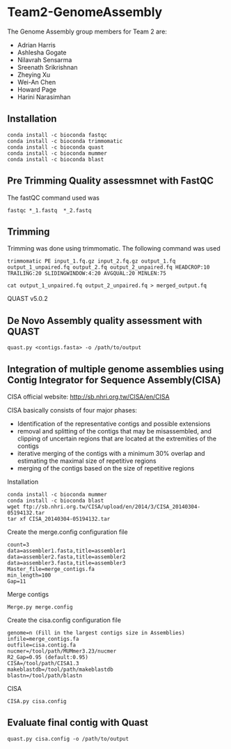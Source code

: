 # Team2-GenomeAssembly

The Genome Assembly group members for Team 2 are:
* Adrian Harris
* Ashlesha Gogate
* Nilavrah Sensarma
* Sreenath Srikrishnan
* Zheying Xu
* Wei-An Chen
* Howard Page
* Harini Narasimhan

## Installation

```
conda install -c bioconda fastqc
conda install -c bioconda trimmomatic
conda install -c bioconda quast
conda install -c bioconda mummer
conda install -c bioconda blast
```
## Pre Trimming Quality assessmnet with FastQC
The fastQC command used was
```
fastqc *_1.fastq  *_2.fastq
```
## Trimming
Trimming was done using trimmomatic. The following command was used
```
trimmomatic PE input_1.fq.gz input_2.fq.gz output_1.fq output_1_unpaired.fq output_2.fq output_2_unpaired.fq HEADCROP:10 TRAILING:20 SLIDINGWINDOW:4:20 AVGQUAL:20 MINLEN:75

cat output_1_unpaired.fq output_2_unpaired.fq > merged_output.fq
```

QUAST v5.0.2

## De Novo Assembly quality assessment with QUAST
```
quast.py <contigs.fasta> -o /path/to/output
```

## Integration of multiple genome assemblies using Contig Integrator for Sequence Assembly(CISA)
CISA official website: http://sb.nhri.org.tw/CISA/en/CISA

CISA basically consists of four major phases:
* Identification of the representative contigs and possible extensions
* removal and splitting of the contigs that may be misassembled, and clipping of uncertain regions that are located at the extremities of the contigs
* iterative merging of the contigs with a minimum 30% overlap and estimating the maximal size of repetitive regions
* merging of the contigs based on the size of repetitive regions

Installation
```
conda install -c bioconda mummer
conda install -c bioconda blast
wget ftp://sb.nhri.org.tw/CISA/upload/en/2014/3/CISA_20140304-05194132.tar
tar xf CISA_20140304-05194132.tar
```

Create the merge.config configuration file
```
count=3 
data=assembler1.fasta,title=assembler1
data=assembler2.fasta,title=assembler2
data=assembler3.fasta,title=assembler3
Master_file=merge_contigs.fa
min_length=100
Gap=11
```
Merge contigs
```
Merge.py merge.config
```
Create the cisa.config configuration file
```
genome=n (Fill in the largest contigs size in Assemblies)
infile=merge_contigs.fa
outfile=cisa.contig.fa
nucmer=/tool/path/MUMmer3.23/nucmer
R2_Gap=0.95 (default:0.95)
CISA=/tool/path/CISA1.3
makeblastdb=/tool/path/makeblastdb
blastn=/tool/path/blastn
```
CISA
```
CISA.py cisa.config
```
## Evaluate final contig with Quast
```
quast.py cisa.config -o /path/to/output
```


